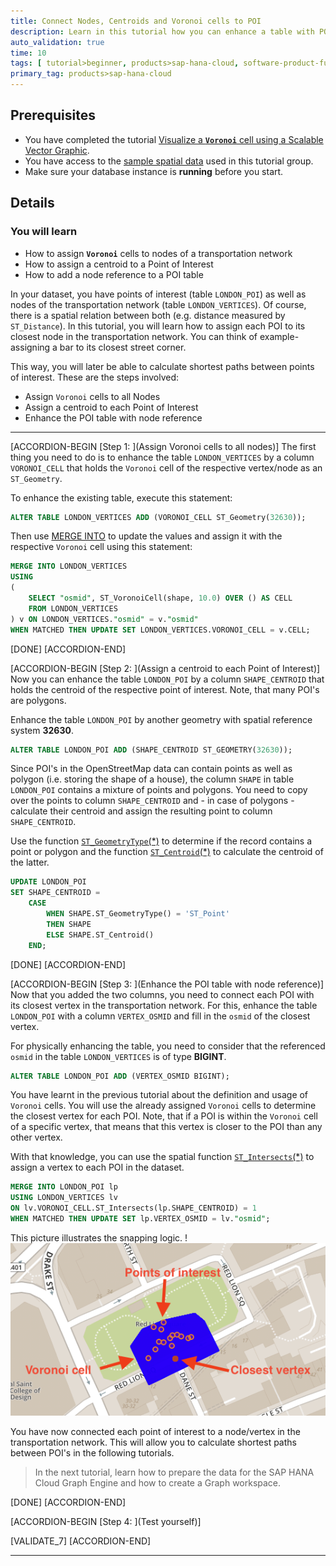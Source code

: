 ```yaml
---
title: Connect Nodes, Centroids and Voronoi cells to POI
description: Learn in this tutorial how you can enhance a table with POI's by adding columns that hold Voronoi cells, Centroids and Node references that can be used for calculating shortest paths between POI's.
auto_validation: true
time: 10
tags: [ tutorial>beginner, products>sap-hana-cloud, software-product-function>sap-hana-spatial, software-product-function>sap-hana-cloud\,-sap-hana-database, software-product-function>sap-hana-multi-model-processing]
primary_tag: products>sap-hana-cloud
---
```


## Prerequisites
- You have completed the tutorial [Visualize a **`Voronoi`** cell using a Scalable Vector Graphic](hana-cloud-smart-multi-model-5).
- You have access to the [sample spatial data](https://github.com/SAP-samples/teched2020-DAT260/blob/main/exercises/data/DAT260.tar.gz) used in this tutorial group.
- Make sure your database instance is **running** before you start.


## Details
### You will learn
- How to assign **`Voronoi`** cells to nodes of a transportation network
- How to assign a centroid to a Point of Interest
- How to add a node reference to a POI table


In your dataset, you have points of interest (table `LONDON_POI`) as well as nodes of the transportation network (table `LONDON_VERTICES`). Of course, there is a spatial relation between both (e.g. distance measured by `ST_Distance`). In this tutorial, you will learn how to assign each POI to its closest node in the transportation network. You can think of example- assigning a bar to its closest street corner.

This way, you will later be able to calculate shortest paths between points of interest. These are the steps involved:

-	Assign `Voronoi` cells to all Nodes
-	Assign a centroid to each Point of Interest
-	Enhance the POI table with node reference


---

[ACCORDION-BEGIN [Step 1: ](Assign Voronoi cells to all nodes)]
The first thing you need to do is to enhance the table `LONDON_VERTICES` by a column `VORONOI_CELL` that holds the `Voronoi` cell of the respective vertex/node as an `ST_Geometry`.

To enhance the existing table, execute this statement:

```SQL
ALTER TABLE LONDON_VERTICES ADD (VORONOI_CELL ST_Geometry(32630));
```

Then use [MERGE INTO](https://help.sap.com/viewer/c1d3f60099654ecfb3fe36ac93c121bb/LATEST/en-US/3226201f95764a57810dd256c9524d56.html) to update the values and assign it with the respective `Voronoi` cell using this statement:

```SQL
MERGE INTO LONDON_VERTICES
USING
(
	SELECT "osmid", ST_VoronoiCell(shape, 10.0) OVER () AS CELL
	FROM LONDON_VERTICES
) v ON LONDON_VERTICES."osmid" = v."osmid"
WHEN MATCHED THEN UPDATE SET LONDON_VERTICES.VORONOI_CELL = v.CELL;
```


[DONE]
[ACCORDION-END]

[ACCORDION-BEGIN [Step 2: ](Assign a centroid to each Point of Interest)]
Now you can enhance the table `LONDON_POI` by a column `SHAPE_CENTROID` that holds the centroid of the respective point of interest. Note, that many POI's are polygons.


Enhance the table `LONDON_POI` by another geometry with spatial reference system **32630**.

```SQL
ALTER TABLE LONDON_POI ADD (SHAPE_CENTROID ST_GEOMETRY(32630));
```

Since POI's in the OpenStreetMap data can contain points as well as polygon (i.e. storing the shape of a house), the column `SHAPE` in table `LONDON_POI` contains a mixture of points and polygons. You need to copy over the points to column `SHAPE_CENTROID` and - in case of polygons - calculate their centroid and assign the resulting point to column `SHAPE_CENTROID`.

Use the function [`ST_GeometryType`(*)](https://help.sap.com/viewer/bc9e455fe75541b8a248b4c09b086cf5/LATEST/en-US/7a190326787c10148831cde7ab32410d.html) to determine if the record contains a point or polygon and the function [`ST_Centroid`(*)](https://help.sap.com/viewer/bc9e455fe75541b8a248b4c09b086cf5/LATEST/en-US/7a2b9111787c1014926c93c8506930b1.html) to calculate the centroid of the latter.

```SQL
UPDATE LONDON_POI
SET SHAPE_CENTROID =
    CASE
        WHEN SHAPE.ST_GeometryType() = 'ST_Point'
        THEN SHAPE
        ELSE SHAPE.ST_Centroid()
    END;
```


[DONE]
[ACCORDION-END]


[ACCORDION-BEGIN [Step 3: ](Enhance the POI table with node reference)]
Now that you added the two columns, you need to connect each POI with its closest vertex in the transportation network. For this, enhance the table `LONDON_POI` with a column `VERTEX_OSMID` and fill in the `osmid` of the closest vertex.

For physically enhancing the table, you need to consider that the referenced `osmid` in the table `LONDON_VERTICES` is of type **BIGINT**.

```SQL
ALTER TABLE LONDON_POI ADD (VERTEX_OSMID BIGINT);
```

You have learnt in the previous tutorial about the definition and usage of `Voronoi` cells. You will use the already assigned `Voronoi` cells to determine the closest vertex for each POI. Note, that if a POI is within the `Voronoi` cell of a specific vertex, that means that this vertex is closer to the POI than any other vertex.

With that knowledge, you can use the spatial function [`ST_Intersects`(*)](https://help.sap.com/viewer/bc9e455fe75541b8a248b4c09b086cf5/LATEST/en-US/7a19e197787c1014a13087ee8f970cce.html) to assign a vertex to each POI in the dataset.

```SQL
MERGE INTO LONDON_POI lp
USING LONDON_VERTICES lv
ON lv.VORONOI_CELL.ST_Intersects(lp.SHAPE_CENTROID) = 1
WHEN MATCHED THEN UPDATE SET lp.VERTEX_OSMID = lv."osmid";
```

This picture illustrates the snapping logic.
!![POI Snapping](ss-01-poi-snapping.png)

You have now connected each point of interest to a node/vertex in the transportation network. This will allow you to calculate shortest paths between POI's in the following tutorials.

> In the next tutorial, learn how to prepare the data for the SAP HANA Cloud Graph Engine and how to create a Graph workspace.



[DONE]
[ACCORDION-END]

[ACCORDION-BEGIN [Step 4: ](Test yourself)]



[VALIDATE_7]
[ACCORDION-END]

---
